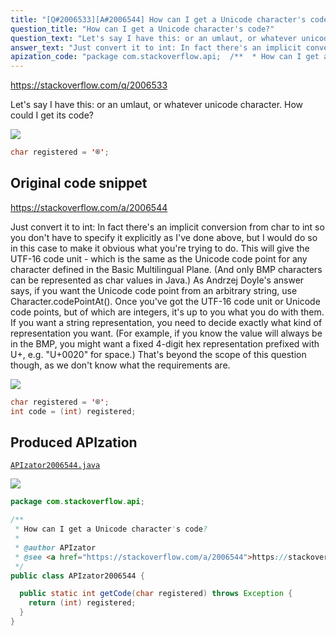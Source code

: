 ```yaml
---
title: "[Q#2006533][A#2006544] How can I get a Unicode character's code?"
question_title: "How can I get a Unicode character's code?"
question_text: "Let's say I have this: or an umlaut, or whatever unicode character. How could I get its code?"
answer_text: "Just convert it to int: In fact there's an implicit conversion from char to int so you don't have to specify it explicitly as I've done above, but I would do so in this case to make it obvious what you're trying to do. This will give the UTF-16 code unit - which is the same as the Unicode code point for any character defined in the Basic Multilingual Plane. (And only BMP characters can be represented as char values in Java.) As Andrzej Doyle's answer says, if you want the Unicode code point from an arbitrary string, use Character.codePointAt(). Once you've got the UTF-16 code unit or Unicode code points, but of which are integers, it's up to you what you do with them. If you want a string representation, you need to decide exactly what kind of representation you want. (For example, if you know the value will always be in the BMP, you might want a fixed 4-digit hex representation prefixed with U+, e.g. \"U+0020\" for space.) That's beyond the scope of this question though, as we don't know what the requirements are."
apization_code: "package com.stackoverflow.api;  /**  * How can I get a Unicode character's code?  *  * @author APIzator  * @see <a href=\"https://stackoverflow.com/a/2006544\">https://stackoverflow.com/a/2006544</a>  */ public class APIzator2006544 {    public static int getCode(char registered) throws Exception {     return (int) registered;   } }"
---
```


https://stackoverflow.com/q/2006533

Let&#x27;s say I have this:
or an umlaut, or whatever unicode character. How could I get its code?


<div class="code-logo"><img src="/stackoverflow.png" /></div>

```java
char registered = '®';
```


## Original code snippet

https://stackoverflow.com/a/2006544

Just convert it to int:
In fact there&#x27;s an implicit conversion from char to int so you don&#x27;t have to specify it explicitly as I&#x27;ve done above, but I would do so in this case to make it obvious what you&#x27;re trying to do.
This will give the UTF-16 code unit - which is the same as the Unicode code point for any character defined in the Basic Multilingual Plane. (And only BMP characters can be represented as char values in Java.) As Andrzej Doyle&#x27;s answer says, if you want the Unicode code point from an arbitrary string, use Character.codePointAt().
Once you&#x27;ve got the UTF-16 code unit or Unicode code points, but of which are integers, it&#x27;s up to you what you do with them. If you want a string representation, you need to decide exactly what kind of representation you want. (For example, if you know the value will always be in the BMP, you might want a fixed 4-digit hex representation prefixed with U+, e.g. &quot;U+0020&quot; for space.) That&#x27;s beyond the scope of this question though, as we don&#x27;t know what the requirements are.

<div class="code-logo"><img src="/stackoverflow.png" /></div>

```java
char registered = '®';
int code = (int) registered;
```

## Produced APIzation

[`APIzator2006544.java`](https://github.com/pasqualesalza/apization-temp/raw/main/data/search/APIzator2006544.java)

<div class="code-logo"><img src="/apizator.png" /></div>

```java
package com.stackoverflow.api;

/**
 * How can I get a Unicode character's code?
 *
 * @author APIzator
 * @see <a href="https://stackoverflow.com/a/2006544">https://stackoverflow.com/a/2006544</a>
 */
public class APIzator2006544 {

  public static int getCode(char registered) throws Exception {
    return (int) registered;
  }
}

```